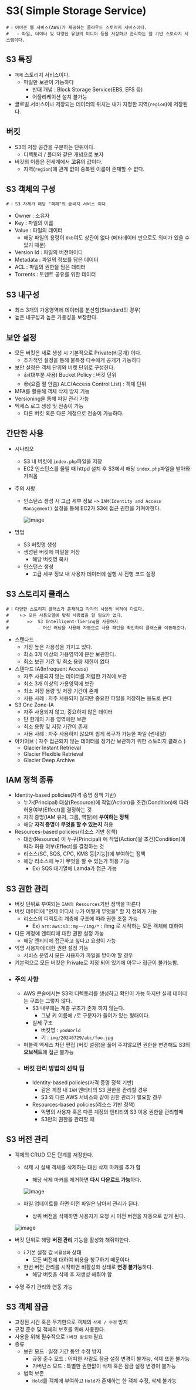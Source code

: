 # S3( Simple Storage Service)

```properties
# ℹ️ 아마존 웹 서비스(AWS)가 제공하는 클라우드 스토리지 서비스이다.
#   - 파일, 데이터 및 다양한 유형의 미디어 등을 저장하고 관리하는 웹 기반 스토리지 시스템이다.
```

## S3 특징

- `객체` 스토리지 서비스이다.
  - 파일만 보관이 가능하다
    - 반대 개념 : Block Storage Service(EBS, EFS 등)
    - 어플리케이션 설치 불가능
- 글로벌 서비스이나 저장되는 데이터의 위치는 내가 지정한 지역(`region`)에 저장된다.

## 버킷

- S3의 저장 공간을 구분하는 단위이다.
  - 디렉토리 / 폴더와 같은 개념으로 보자
- 버킷의 이름은 전세계에서 **고유**의 값이다.
  - 지역(`region`)에 관계 없이 중복된 이름이 존재할 수 없다.

## S3 객체의 구성

```properties
# ℹ️ S3 자체가 해당 "객체"의 슽리지 서비스 이다.
```

- Owner : 소유자
- Key : 파일의 이름
- Value : 파일의 데이터
  - 해당 파일의 용량이 `0kb`여도 상관이 없다 (메타데이터 만으로도 의미가 있을 수 있기 때문)
- Version Id : 파일의 버전아이디
- Metadata : 파일의 정보를 담은 데이터
- ACL : 파일의 권한을 담은 데티터
- Torrents : 토렌트 공유를 위한 데이터

## S3 내구성

- 최소 3개의 가용영역에 데이터를 분산함(Standard의 경우)
- 높은 내구성과 높은 가용성을 보장한다.

## 보안 설정

- 모든 버킷은 새로 생성 시 기본적으로 Private(비공개) 이다.
  - 추가적인 설정을 통해 불특정 다수에게 공개가 가능하다
- 보안 설정은 객체 단위와 버켓 단위로 구성한다.
  - 👍(대부분 사용) Bucket Policy : 버킷 단위
  - 😒(요즘 잘 안씀) ALC(Access Control List) : 객체 단위
- MFA를 활용해 객체 삭제 방지 기능
- Versioning을 통해 파일 관리 가능
- 엑세스 로그 생성 및 전송이 가능
  - 다른 버킷 혹은 다른 계정으로 전송이 가능하다.

## 간단한 사용

- 시나리오
  - S3 내 버킷에 `index.php`파일을 저장
  - EC2 인스턴스를 올릴 때 httpd 설치 후 S3에서 해당 `index.php`파일을 받아와 가져옴
- 주의 사항

  - 인스턴스 생성 시 고급 세부 정보 -> `IAM(Identity and Access Management)` 설정을 통해 EC2가 S3에 접근 권한을 가져야한다.

    ![image](https://github.com/user-attachments/assets/a271ac53-3aa4-468d-9a18-9a3beceff8e1)

- 방법
  - S3 버킷명 생성
  - 생성된 버킷에 파일을 저장
    - 해당 버킷명 복사
  - 인스턴스 생성
    - 고급 세부 정보 내 사용자 데이터에 실행 시 진행 코드 설정

## S3 스토리지 클래스

```properties
# ℹ️ 다양한 스토리지 클래스가 존재하고 각각의 사용의 목적이 다르다.
#    ㄴ> 모든 사용모델에 맞춰 사용법을 알 필요가 없다.
#       =>  S3 Intelligent-Tiering을 사용하자
#           - 머신 러닝을 사용해 자동으로 사용 패턴을 확인하여 클래스를 이동해준다.
```

- 스탠다드
  - 가장 높은 가용성을 가지고 있다.
  - 최소 3개 이상의 가용영역에 분산 보관한다.
  - 최소 보관 기간 및 최소 용량 제한이 없다
- 스탠다드 IA(Infrequent Access)
  - 자주 사용되지 않는 데이터를 저렴한 가격에 보관
  - 최소 3개 이상의 가용영역에 보관
  - 최소 저장 용량 및 저장 기간이 존재
  - 사용 사례 : 자주 사용되지 않지만 중요한 파일을 저장하는 용도로 쓴다
- S3 One Zone-IA
  - 자주 사용되지 않고, 중요하지 않은 데이터
  - 단 한개의 가용 영역에만 보관
  - 최소 용량 및 저장 기간이 존재
  - 사용 사례 : 자주 사용하지 않으며 쉽게 복구가 가능한 파일 (썸네일)
- 아카이브 ( 자주 접근되지 않는 데이터를 장기간 보관하기 위한 스토리지 클래스 )
  - Glacier Instant Retrieval
  - Glacier Flexible Retrieval
  - Glacier Deep Archive

## IAM 정책 종류

- Identity-based policies(자격 증명 정책 기반)
  - 누가(Principal) 대상(Resource)에 작업(Action)을 조건(Condition)에 따라 허용여부(Effect)를 결정하는 것
  - 자격 증명(IAM 유저, 그룹, 역할)에 **부여하는 정책**
  - 해당 **자격 증명**이 **무엇을 할 수 있는지** 허용
- Resources-based policies(리소스 기반 정책)
  - 대상(Resource) 이 누구(Principal) 에 작업(Action)을 조건(Condition)에 따라 허용 여부(Effect)를 결정하는 것
  - 리소스(SC, SQS, CPC, KMS 등[기능])에 부여하는 정책
  - 해당 리소스에 누가 무엇을 할 수 있는가 허용 기능
    - Ex) SQS 대기열에 Lamda가 접근 가능

## S3 권한 관리

- 버킷 단위로 부여되는 `IAM의 Resources`기반 정책을 따른다
- 버킷 데이터에 "언제 어디서 누가 어떻게 무엇을" 할 지 정의가 가능
  - 리소스의 디렉토리 계층에 구조에 따라 권한 조절 가능
    - Ex) `arn:aws:s3::my~~/img/*` : /img 로 시작하는 모든 객체에 대하여
- 다른 계정에 엔티티에 대한 권한 설정 가눙
  - 해당 엔티티에 접근하고 싶다고 요청이 가능
- 익명 사용자에 대한 권한 설정 가능
  - 서비스 운영시 모든 사용자가 파일을 받아야 할 경우
- 기본적으로 모든 버킷은 Private로 지정 되어 있기에 아무나 접근이 불가능함.
- ### 주의 사항
  - AWS 콘솔에서는 S3의 디렉토리를 생성하고 확인이 가능 하지만 실제 데이터는 구조는 그렇지 않다.
    - S3 내부에는 계층 구조가 존재 하지 않는다.
      - 그냥 키 이름에 `/`로 구분자가 들어가 있는 형태이다.
    - 실제 구조
      - 버킷명 : `yooWorld`
      - 키 : `img/20240729/abc/foo.jpg`
  - 퍼블릭 액세스 차단 편집 (버킷 설정)을 풀어 주지않으면 권한을 변경해도 S3의 **오브젝트**에 접근 불가능
  - ### 버킷 관리 방법의 선틱 팁
    - Identity-based policies(자격 증명 정책 기반)
      - 같은 계정 내 `IAM` 엔티티의 S3 권한을 관리할 경우
      - S3 외 다른 AWS 서비스와 같이 권한 관리가 필요할 경우
    - Resources-based policies(리소스 기반 정책)
      - 익명의 사용자 혹은 다른 계정의 엔티티의 S3 이용 권한을 관리할때
      - S3만의 권한을 관리할 때

## S3 버전 관리

- 객체의 CRUD 모든 단계를 저장한다.
  - 삭제 시 실체 객체를 삭제하는 대신 삭제 마커를 추가 함
    - 해당 삭제 마커를 제거하면 **다시 다운로드 가능**하다.

    ![image](https://github.com/user-attachments/assets/d90f66e4-9730-41e7-ae18-afdc3bd8c7b5)
  
  - 파일 업데이트를 하면 이전 파일은 남아서 관리가 된다.
    - 상위 버전을 삭제하면 사용자가 요청 시 이전 버전을 자동으로 받게 된다.

   ![image](https://github.com/user-attachments/assets/a24f61f1-6c0c-4f3d-b63b-b22fa17112a8)
    
- 버킷 단위로 해당 **버전 관리** 기능을 활성화 해줘야한다.
  - ℹ️ 기본 설정 값 `비활성화` 상태
    - 모든 버전에 대하여 비용을 청구하기 때문이다.
  - 한번 버전 관리를 시작하면 비활성화 상태로 **변경 불가능**하다.
    - 해당 버킷을 삭제 후 재생성 해줘야 함
- 수명 주기 관리와 연동 가능

## S3 객체 잠금
- 고정된 시간 혹은 무기한으로 객체의 `삭제 / 수정` 방지
- 규정 준수 및 객체의 보호를 위해 사용한다.
- 사용을 위해 필수적으로 ℹ️ `버전 활성화` 필요
- 종류
  - 보관 모드 : 일정 기간 동안 수정 방지
    - 규정 준수 모드 : 어떠한 사람도 잠금 설정 변경이 불가능, 삭제 또한 불가능
    - 가버넌스 모드 : 특별한 권한없이 삭제 혹은 잠금 설정 변경이 불가능      
  - 법적 보존
    - `Hold`를 객체에 부여하고 `Hold`가 존재하는 한 객체 수정, 삭제 불가능
